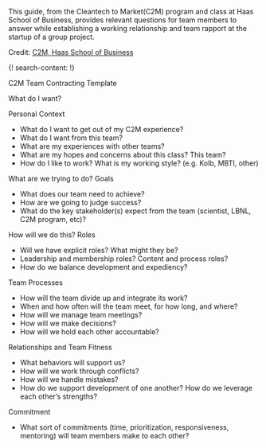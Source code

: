 
This guide, from the Cleantech to Market(C2M) program and class at Haas School of Business, provides relevant questions for team members to answer while establishing a working relationship and team rapport at the startup of a group project. 

Credit: [C2M, Haas School of Business](http://ei.haas.berkeley.edu/education/c2m/)

{! search-content: !}

C2M Team Contracting Template

What do I want?

Personal Context
*	What do I want to get out of my C2M experience?
*	What do I want from this team?
*	What are my experiences with other teams?
*	What are my hopes and concerns about this class?  This team?
*	How do I like to work? What is my working style? (e.g. Kolb, MBTI, other)	

What are we trying to do?
Goals
*	What does our team need to achieve?
*	How are we going to judge success?
*	What do the key stakeholder(s) expect from the team (scientist, LBNL, C2M program, etc)?	

How will we do this?
Roles
*	Will we have explicit roles? What might they be?
*	Leadership and membership roles?  Content and process roles?
*	How do we balance development and expediency?	

Team  Processes
*	How will the team divide up and integrate its work?
*	When and how often will the team meet, for how long, and where?
*	How will we manage team meetings?
*	How will we make decisions?
*	How will we hold each other accountable?	

Relationships and Team Fitness
*	What behaviors will support us?
*	How will we work through conflicts?
*	How will we handle mistakes?
*	How do we support development of one another? How do we leverage each other’s strengths?	

Commitment
*	What sort of commitments (time, prioritization, responsiveness, mentoring) will team members make to each other?	


